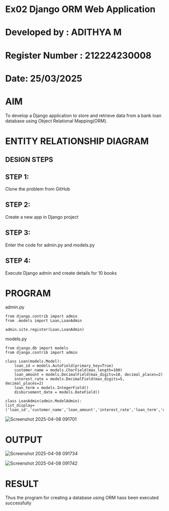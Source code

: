# Ex02 Django ORM Web Application
# Developed by : ADITHYA M
# Register Number : 212224230008
# Date: 25/03/2025
# AIM
To develop a Django application to store and retrieve data from a bank loan database using Object Relational Mapping(ORM).

# ENTITY RELATIONSHIP DIAGRAM
## DESIGN STEPS
## STEP 1:
Clone the problem from GitHub

## STEP 2:
Create a new app in Django project

## STEP 3:
Enter the code for admin.py and models.py

## STEP 4:
Execute Django admin and create details for 10 books

# PROGRAM
admin.py
```
from django.contrib import admin
from .models import Loan,LoanAdmin

admin.site.register(Loan,LoanAdmin)
```
models.py
```
from django.db import models
from django.contrib import admin

class Loan(models.Model):
    loan_id = models.AutoField(primary_key=True)
    customer_name = models.CharField(max_length=100)
    loan_amount = models.DecimalField(max_digits=10, decimal_places=2)
    interest_rate = models.DecimalField(max_digits=5, decimal_places=2)
    loan_term = models.IntegerField()
    disbursement_date = models.DateField()

class LoanAdmin(admin.ModelAdmin):
list_display=('loan_id','customer_name','loan_amount','interest_rate','loan_term','disbursement_date')
```
![Screenshot 2025-04-08 091701](https://github.com/user-attachments/assets/910cb204-d24e-4ad9-bf1c-94cdb755f32a)

# OUTPUT
![Screenshot 2025-04-08 091734](https://github.com/user-attachments/assets/10c0fa48-f9a8-4854-abff-5654502367f1)

![Screenshot 2025-04-08 091742](https://github.com/user-attachments/assets/3f2cb614-06bc-4706-aff9-75aabea1334c)

# RESULT
Thus the program for creating a database using ORM hass been executed successfully

